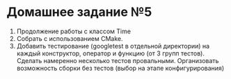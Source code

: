 # Домашнее задание №5

1. Продолжение работы с классом Time
2. Собрать с использованием CMake.
3. Добавить тестирование (googletest в отдельной директории) на каждый конструктор, оператор и функцию (от 3 групп тестов). Сделать намеренно несколько тестов провальными. Организовать возможность сборки без тестов (выбор на этапе конфигурирования)
